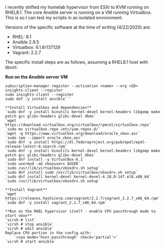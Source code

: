 I recently shifted my homelab hypervisor from ESXi to KVM running on RHEL8.1. The core Ansible server is running on a VM running Virtualbox. This is so I can test my scripts in an isolated environment.

Versions of the specific software at the time of writing (4/22/2020) are:
- RHEL: 8.1
- Ansible 2.9.5
- Virtualbox: 6.1.6r137129
- Vagrant: 2.2.7

The specific install steps are as follows, assuming a RHEL8.1 host with libvirt:

**Run on the Ansible server VM**
```systemctl enable --now cockpit.socket
subscription-manager register --activation <name> --org <ID>
insights-client --register
sudo insights-client --register
sudo dnf -y install ansible```

**Install Virtualbox and dependencies**
`sudo dnf -y install binutils kernel-devel kernel-headers libgomp make patch gcc glibc-headers glibc-devel dkms`
`wget https://download.virtualbox.org/virtualbox/rpm/el/virtualbox.repo`
`sudo mv virtualbox.repo /etc/yum.repos.d/`
`wget -q https://www.virtualbox.org/download/oracle_vbox.asc`
`sudo rpm --import oracle_vbox.asc`
`sudo dnf -y install https://dl.fedoraproject.org/pub/epel/epel-release-latest-8.noarch.rpm`
`sudo dnf -y install binutils kernel-devel kernel-headers libgomp make patch gcc glibc-headers glibc-devel dkms`
`sudo dnf install -y VirtualBox-6.1`
`sudo usermod -aG vboxusers $USER`
`sudo /usr/lib/virtualbox/vboxdrv.sh setup`
`sudo dnf install sudo /usr/lib/virtualbox/vboxdrv.sh setup`
`sudo dnf install kernel-devel kernel-devel-4.18.0-147.el8.x86_64`
`sudo /usr/lib/virtualbox/vboxdrv.sh setup`

**Install Vagrant**
`wget https://releases.hashicorp.com/vagrant/2.2.7/vagrant_2.2.7_x86_64.rpm`
`sudo dnf -y install vagrant_2.2.7_x86_64.rpm`

**Run on the RHEL hypervisor itself - enable CPU passthrough mode to start vbox**
`virsh # list`
`virsh # stop ansible`
`virsh # edit ansible`
Replace CPU portion in the config with:
	`<cpu mode='host-passthrough' check='partial'>`
`virsh # start ansible`
